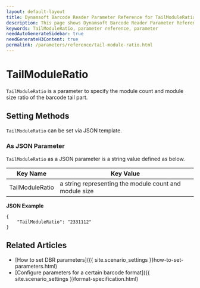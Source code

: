 ```yaml
---
layout: default-layout
title: Dynamsoft Barcode Reader Parameter Reference for TailModuleRatio
description: This page shows Dynamsoft Barcode Reader Parameter Reference for TailModuleRatio.
keywords: TailModuleRatio, parameter reference, parameter
needAutoGenerateSidebar: true
needGenerateH3Content: true
permalink: /parameters/reference/tail-module-ratio.html
---
```



# TailModuleRatio 

`TailModuleRatio` is a parameter to specify the module count and module size ratio of the barcode tail part.
    
## Setting Methods
`TailModuleRatio` can be set via JSON template.

### As JSON Parameter
`TailModuleRatio` as a JSON parameter is a string value defined as below.   

| Key Name | Key Value |
| -------- | --------- |
| TailModuleRatio | a string representing the module count and module size |


**JSON Example**   
```
{
    "TailModuleRatio": "2331112"
}
```


<!--
## Impacts on Performance
### Speed
`TailModuleRatio` has no influence on the Speed.

### Read Rate
Setting `TailModuleRatio` to an appropriate value when detecting non-standard barcode may improve the Read Rate. 

### Accuracy
Setting `TailModuleRatio` to an appropriate value when detecting non-standard barcode may improve the Accuracy.

-->
## Related Articles
- [How to set DBR parameters]({{ site.scenario_settings }}how-to-set-parameters.html)
- [Configure parameters for a certain barcode format]({{ site.scenario_settings }}format-specification.html)
